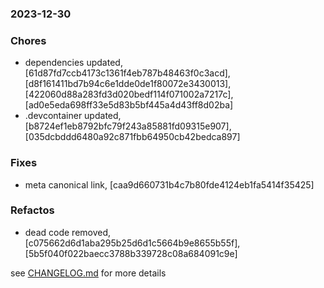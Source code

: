### 2023-12-30

### Chores
+ dependencies updated, [61d87fd7ccb4173c1361f4eb787b48463f0c3acd], [d8f161411bd7b94c6e1dde0de1f80072e3430013], [422060d88a283fd3d020bedf114f071002a7217c], [ad0e5eda698ff33e5d83b5bf445a4d43ff8d02ba]
+ .devcontainer updated, [b8724ef1eb8792bfc79f243a85881fd09315e907], [035dcbddd6480a92c871fbb64950cb42bedca897]

### Fixes
+ meta canonical link, [caa9d660731b4c7b80fde4124eb1fa5414f35425]

### Refactos
+ dead code removed, [c075662d6d1aba295b25d6d1c5664b9e8655b55f], [5b5f040f022baecc3788b339728c08a684091c9e]

see <a href='https://github.com/mrjackwills/staticpi_vue/blob/main/CHANGELOG.md'>CHANGELOG.md</a> for more details
